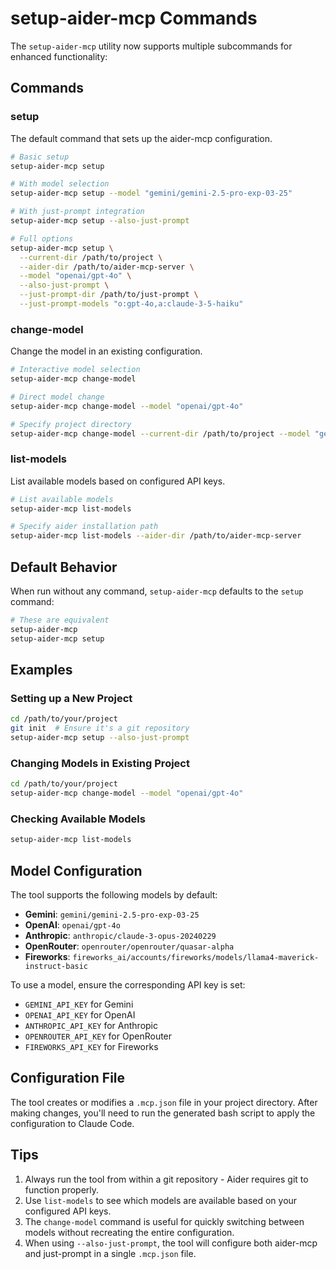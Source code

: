 # setup-aider-mcp Commands

The `setup-aider-mcp` utility now supports multiple subcommands for enhanced functionality:

## Commands

### setup

The default command that sets up the aider-mcp configuration.

```bash
# Basic setup
setup-aider-mcp setup

# With model selection
setup-aider-mcp setup --model "gemini/gemini-2.5-pro-exp-03-25"

# With just-prompt integration
setup-aider-mcp setup --also-just-prompt

# Full options
setup-aider-mcp setup \
  --current-dir /path/to/project \
  --aider-dir /path/to/aider-mcp-server \
  --model "openai/gpt-4o" \
  --also-just-prompt \
  --just-prompt-dir /path/to/just-prompt \
  --just-prompt-models "o:gpt-4o,a:claude-3-5-haiku"
```

### change-model

Change the model in an existing configuration.

```bash
# Interactive model selection
setup-aider-mcp change-model

# Direct model change
setup-aider-mcp change-model --model "openai/gpt-4o"

# Specify project directory
setup-aider-mcp change-model --current-dir /path/to/project --model "gemini/gemini-2.5-pro-exp-03-25"
```

### list-models

List available models based on configured API keys.

```bash
# List available models
setup-aider-mcp list-models

# Specify aider installation path
setup-aider-mcp list-models --aider-dir /path/to/aider-mcp-server
```

## Default Behavior

When run without any command, `setup-aider-mcp` defaults to the `setup` command:

```bash
# These are equivalent
setup-aider-mcp
setup-aider-mcp setup
```

## Examples

### Setting up a New Project

```bash
cd /path/to/your/project
git init  # Ensure it's a git repository
setup-aider-mcp setup --also-just-prompt
```

### Changing Models in Existing Project

```bash
cd /path/to/your/project
setup-aider-mcp change-model --model "openai/gpt-4o"
```

### Checking Available Models

```bash
setup-aider-mcp list-models
```

## Model Configuration

The tool supports the following models by default:

- **Gemini**: `gemini/gemini-2.5-pro-exp-03-25`
- **OpenAI**: `openai/gpt-4o`
- **Anthropic**: `anthropic/claude-3-opus-20240229`
- **OpenRouter**: `openrouter/openrouter/quasar-alpha`
- **Fireworks**: `fireworks_ai/accounts/fireworks/models/llama4-maverick-instruct-basic`

To use a model, ensure the corresponding API key is set:

- `GEMINI_API_KEY` for Gemini
- `OPENAI_API_KEY` for OpenAI
- `ANTHROPIC_API_KEY` for Anthropic
- `OPENROUTER_API_KEY` for OpenRouter
- `FIREWORKS_API_KEY` for Fireworks

## Configuration File

The tool creates or modifies a `.mcp.json` file in your project directory. After making changes, you'll need to run the generated bash script to apply the configuration to Claude Code.

## Tips

1. Always run the tool from within a git repository - Aider requires git to function properly.
2. Use `list-models` to see which models are available based on your configured API keys.
3. The `change-model` command is useful for quickly switching between models without recreating the entire configuration.
4. When using `--also-just-prompt`, the tool will configure both aider-mcp and just-prompt in a single `.mcp.json` file.